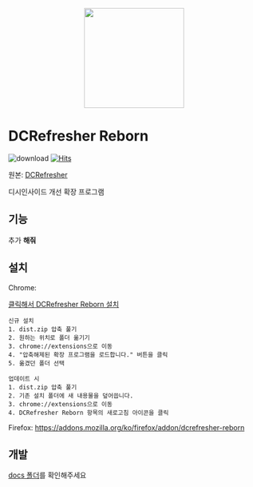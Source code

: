 <p align="center">
    <img src="https://github.com/green1052/DCRefresher-Reborn/raw/main/src/assets/icons/logo/Icon.png" width="200px"/>
</p>

# DCRefresher Reborn

![download](https://img.shields.io/github/downloads/green1052/DCRefresher-Reborn/total.svg)
[![Hits](https://hits.seeyoufarm.com/api/count/incr/badge.svg?url=https%3A%2F%2Fgithub.com%2Fgreen1052%2FDCRefresher-Reborn&count_bg=%2379C83D&title_bg=%23555555&icon=&icon_color=%23E7E7E7&title=hits&edge_flat=false)](https://hits.seeyoufarm.com)

원본: [DCRefresher](https://github.com/So-chiru/DCRefresher)

디시인사이드 개선 확장 프로그램

## 기능

추가 **해줘**

## 설치

Chrome:

[클릭해서 DCRefresher Reborn 설치](https://github.com/green1052/DCRefresher-Reborn/releases/latest/download/dist.zip)

```
신규 설치
1. dist.zip 압축 풀기
2. 원하는 위치로 폴더 옮기기
3. chrome://extensions으로 이동
4. "압축해제된 확장 프로그램을 로드합니다." 버튼을 클릭
5. 옮겼던 폴더 선택

업데이트 시
1. dist.zip 압축 풀기
2. 기존 설치 폴더에 새 내용물을 덮어씁니다.
3. chrome://extensions으로 이동
4. DCRefresher Reborn 항목의 새로고침 아이콘을 클릭
```

Firefox: https://addons.mozilla.org/ko/firefox/addon/dcrefresher-reborn

## 개발

[docs 폴더](https://github.com/green1052/DCRefresher-Reborn/tree/main/docs)를 확인해주세요